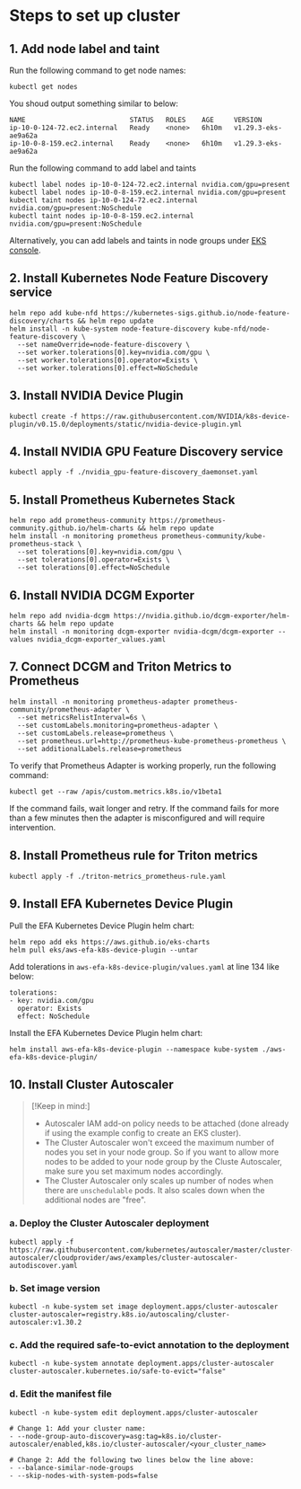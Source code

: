 # Steps to set up cluster

## 1. Add node label and taint

Run the following command to get node names:

```
kubectl get nodes
```

You shoud output something similar to below:

```
NAME                          STATUS   ROLES    AGE     VERSION
ip-10-0-124-72.ec2.internal   Ready    <none>   6h10m   v1.29.3-eks-ae9a62a
ip-10-0-8-159.ec2.internal    Ready    <none>   6h10m   v1.29.3-eks-ae9a62a
```

Run the following command to add label and taints

```
kubectl label nodes ip-10-0-124-72.ec2.internal nvidia.com/gpu=present
kubectl label nodes ip-10-0-8-159.ec2.internal nvidia.com/gpu=present
kubectl taint nodes ip-10-0-124-72.ec2.internal nvidia.com/gpu=present:NoSchedule
kubectl taint nodes ip-10-0-8-159.ec2.internal nvidia.com/gpu=present:NoSchedule
```

Alternatively, you can add labels and taints in node groups under [EKS console](https://console.aws.amazon.com/eks/home).

## 2. Install Kubernetes Node Feature Discovery service

```
helm repo add kube-nfd https://kubernetes-sigs.github.io/node-feature-discovery/charts && helm repo update
helm install -n kube-system node-feature-discovery kube-nfd/node-feature-discovery \
  --set nameOverride=node-feature-discovery \
  --set worker.tolerations[0].key=nvidia.com/gpu \
  --set worker.tolerations[0].operator=Exists \
  --set worker.tolerations[0].effect=NoSchedule
```

## 3. Install NVIDIA Device Plugin

```
kubectl create -f https://raw.githubusercontent.com/NVIDIA/k8s-device-plugin/v0.15.0/deployments/static/nvidia-device-plugin.yml
```

## 4. Install NVIDIA GPU Feature Discovery service

```
kubectl apply -f ./nvidia_gpu-feature-discovery_daemonset.yaml
```

## 5. Install Prometheus Kubernetes Stack

```
helm repo add prometheus-community https://prometheus-community.github.io/helm-charts && helm repo update
helm install -n monitoring prometheus prometheus-community/kube-prometheus-stack \
  --set tolerations[0].key=nvidia.com/gpu \
  --set tolerations[0].operator=Exists \
  --set tolerations[0].effect=NoSchedule
```

## 6. Install NVIDIA DCGM Exporter

```
helm repo add nvidia-dcgm https://nvidia.github.io/dcgm-exporter/helm-charts && helm repo update
helm install -n monitoring dcgm-exporter nvidia-dcgm/dcgm-exporter --values nvidia_dcgm-exporter_values.yaml
```

## 7. Connect DCGM and Triton Metrics to Prometheus

```
helm install -n monitoring prometheus-adapter prometheus-community/prometheus-adapter \
  --set metricsRelistInterval=6s \
  --set customLabels.monitoring=prometheus-adapter \
  --set customLabels.release=prometheus \
  --set prometheus.url=http://prometheus-kube-prometheus-prometheus \
  --set additionalLabels.release=prometheus
```

To verify that Prometheus Adapter is working properly, run the following command:

```
kubectl get --raw /apis/custom.metrics.k8s.io/v1beta1
```

If the command fails, wait longer and retry. If the command fails for more than a few minutes then the adapter is misconfigured and will require intervention.

## 8. Install Prometheus rule for Triton metrics

```
kubectl apply -f ./triton-metrics_prometheus-rule.yaml
```

## 9. Install EFA Kubernetes Device Plugin

Pull the EFA Kubernetes Device Plugin helm chart:

```
helm repo add eks https://aws.github.io/eks-charts
helm pull eks/aws-efa-k8s-device-plugin --untar
```

Add tolerations in `aws-efa-k8s-device-plugin/values.yaml` at line 134 like below:

```
tolerations:
- key: nvidia.com/gpu
  operator: Exists
  effect: NoSchedule
```

Install the EFA Kubernetes Device Plugin helm chart:

```
helm install aws-efa-k8s-device-plugin --namespace kube-system ./aws-efa-k8s-device-plugin/
```

## 10. Install Cluster Autoscaler

> [!Keep in mind:]
> - Autoscaler IAM add-on policy needs to be attached (done already if using the example config to create an EKS cluster).
> - The Cluster Autoscaler won't exceed the maximum number of nodes you set in your node group. So if you want to allow more nodes to be added to your node group by the Cluste Autoscaler, make sure you set maximum nodes accordingly.
> - The Cluster Autoscaler only scales up number of nodes when there are `unschedulable` pods. It also scales down when the additional nodes are "free".

### a. Deploy the Cluster Autoscaler deployment

```
kubectl apply -f https://raw.githubusercontent.com/kubernetes/autoscaler/master/cluster-autoscaler/cloudprovider/aws/examples/cluster-autoscaler-autodiscover.yaml
```

### b. Set image version

```
kubectl -n kube-system set image deployment.apps/cluster-autoscaler cluster-autoscaler=registry.k8s.io/autoscaling/cluster-autoscaler:v1.30.2
```

### c. Add the required safe-to-evict annotation to the deployment

```
kubectl -n kube-system annotate deployment.apps/cluster-autoscaler cluster-autoscaler.kubernetes.io/safe-to-evict="false"
```

### d. Edit the manifest file

```
kubectl -n kube-system edit deployment.apps/cluster-autoscaler

# Change 1: Add your cluster name:
- --node-group-auto-discovery=asg:tag=k8s.io/cluster-autoscaler/enabled,k8s.io/cluster-autoscaler/<your_cluster_name>

# Change 2: Add the following two lines below the line above:
- --balance-similar-node-groups
- --skip-nodes-with-system-pods=false
```

